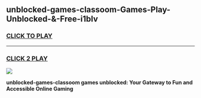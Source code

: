 
## unblocked-games-classoom-Games-Play-Unblocked-&-Free-i1blv
<h3>
<a href="https://premium76.site?title=unblocked-games-classoom&ref=24A">CLICK TO PLAY</a></h3>
<hr>

<h3>
<a href="https://premium76.site?title=unblocked-games-classoom&ref=24A">CLICK 2 PLAY</a>
  
</h3>

<a href="https://premium76.site?title=unblocked-games-classoom&ref=24A"><img src="https://clearcache.store/games.png"></a>


**unblocked-games-classoom games unblocked: Your Gateway to Fun and Accessible Online Gaming**
